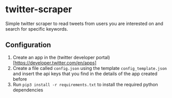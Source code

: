 # twitter-scraper

Simple twitter scraper to read tweets from users you are interested on and search for specific keywords.

## Configuration
1. Create an app in the (twitter developer portal)[https://developer.twitter.com/en/apps]
2. Create a file called `config.json` using the template `config_template.json` and insert the api keys that you find in the details of the app created before
3. Run `pip3 install -r requirements.txt` to install the required python dependencies